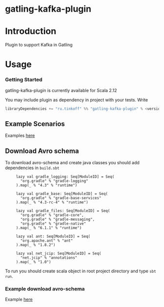 # gatling-kafka-plugin

# Introduction

Plugin to support Kafka in Gatling

# Usage

### Getting Started

gatling-kafka-plugin is currently available for Scala 2.12

You may include plugin as dependency in project with your tests. Write 

```scala
libraryDependencies += "ru.tinkoff" %% "gatling-kafka-plugin" % <version> % Test
```


## Example Scenarios
Examples [here](https://github.com/TinkoffCreditSystems/gatling-kafka-plugin/tree/master/src/test/scala/ru/tinkoff/gatling/kafka/examples)

## Download Avro schema
To download avro-schema and create java classes you should add dependencies in `build.sbt`
 
```
     lazy val gradle_logging: Seq[ModuleID] = Seq(
       "org.gradle" % "gradle-logging"
     ).map(_ % "4.3" % "runtime")
   
     lazy val gradle_base: Seq[ModuleID] = Seq(
       "org.gradle" % "gradle-base-services"
     ).map(_ % "4.3-rc-4" % "runtime")
   
     lazy val gradle_files: Seq[ModuleID] = Seq(
       "org.gradle" % "gradle-core",
       "org.gradle" % "gradle-messaging",
       "org.gradle" % "gradle-native"
     ).map(_ % "6.1.1" % "runtime")
   
     lazy val ant: Seq[ModuleID] = Seq(
       "org.apache.ant" % "ant"
     ).map(_ % "1.8.2")
   
     lazy val net_jcip: Seq[ModuleID] = Seq(
       "net.jcip" % "annotations"
     ).map(_ % "1.0")
```

To run you should create scala object in root project directory and type `sbt run`.

### Example download avro-schema
Example [here](https://github.com/TinkoffCreditSystems/gatling-kafka-plugin/tree/master/src/test/scala/ru/tinkoff/gatling/kafka/examples)
